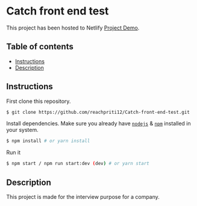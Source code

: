 # Catch front end test

This project has been hosted to Netlify [Project Demo](https://catch-design.netlify.app/).

## Table of contents
* [Instructions](#Instructions)
* [Description](#Description)

## Instructions

First clone this repository.
```bash
$ git clone https://github.com/reachpriti12/Catch-front-end-test.git
```

Install dependencies. Make sure you already have [`nodejs`](https://nodejs.org/en/) & [`npm`](https://www.npmjs.com/) installed in your system.
```bash
$ npm install # or yarn install
```

Run it
```bash
$ npm start / npm run start:dev (dev) # or yarn start
```

## Description
This project is made for the interview purpose for a company.


